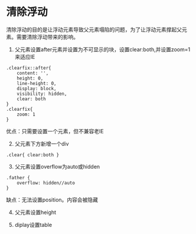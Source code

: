 # 清除浮动

清除浮动的目的是让浮动元素导致父元素塌陷的问题，为了让浮动元素撑起父元素。需要清除浮动带来的影响。

1. 父元素设置after元素并设置为不可显示的块，设置clear:both,并设置zoom=1来适应IE

```
.clearfix::after{
    content: '',
    height: 0,
    line-height: 0,
    display: block,
    visibility: hidden,
    clear: both
}
.clearfix{
    zoom: 1
}
```

优点：只需要设置一个元素，但不兼容老IE

2. 父元素下方新增一个div

```
.clear{ clear:both }
```

3. 父元素设置overflow为auto或hidden

```
.father {
    overflow: hidden//auto
}
```
缺点：无法设置position。内容会被隐藏

4. 父元素设置height

5. diplay设置table